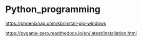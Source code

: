 # Python_programming

https://phoenixnap.com/kb/install-pip-windows

https://pygame-zero.readthedocs.io/en/latest/installation.html